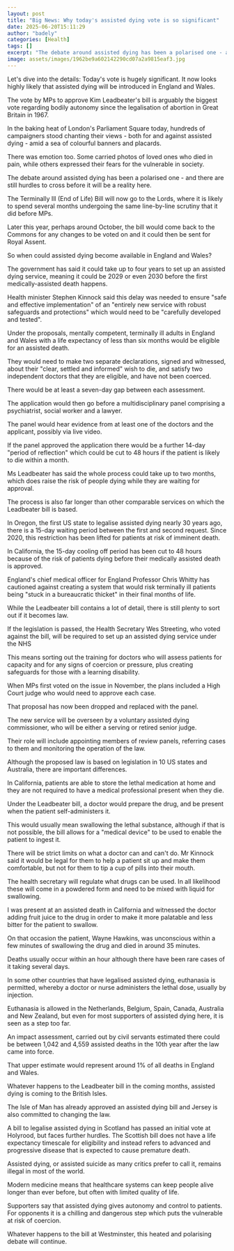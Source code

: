 ```yaml
---
layout: post
title: "Big News: Why today's assisted dying vote is so significant"
date: 2025-06-20T15:11:29
author: "badely"
categories: [Health]
tags: []
excerpt: "The debate around assisted dying has been a polarised one - and there are still hurdles to cross before it will be a reality here."
image: assets/images/1962be9a602142290cd07a2a9815eaf3.jpg
---
```


Let's dive into the details: Today's vote is hugely significant. It now looks highly likely that assisted dying will be introduced in England and Wales.

The vote by MPs to approve Kim Leadbeater's bill is arguably the biggest vote regarding bodily autonomy since the legalisation of abortion in Great Britain in 1967.

In the baking heat of London's Parliament Square today, hundreds of campaigners stood chanting their views - both for and against assisted dying - amid a sea of colourful banners and placards.

There was emotion too. Some carried photos of loved ones who died in pain, while others expressed their fears for the vulnerable in society.

The debate around assisted dying has been a polarised one - and there are still hurdles to cross before it will be a reality here.

The Terminally Ill (End of Life) Bill will now go to the Lords, where it is likely to spend several months undergoing the same line-by-line scrutiny that it did before MPs.

Later this year, perhaps around October, the bill would come back to the Commons for any changes to be voted on and it could then be sent for Royal Assent.

So when could assisted dying become available in England and Wales?

The government has said it could take up to four years to set up an assisted dying service, meaning it could be 2029 or even 2030 before the first medically-assisted death happens.

Health minister Stephen Kinnock said this delay was needed to ensure "safe and effective implementation" of an "entirely new service with robust safeguards and protections" which would need to be "carefully developed and tested".

Under the proposals, mentally competent, terminally ill adults in England and Wales with a life expectancy of less than six months would be eligible for an assisted death.

They would need to make two separate declarations, signed and witnessed, about their "clear, settled and informed" wish to die, and satisfy two independent doctors that they are eligible, and have not been coerced.

There would be at least a seven-day gap between each assessment.

The application would then go before a multidisciplinary panel comprising a psychiatrist, social worker and a lawyer.

The panel would hear evidence from at least one of the doctors and the applicant, possibly via live video.

If the panel approved the application there would be a further 14-day "period of reflection" which could be cut to 48 hours if the patient is likely to die within a month.

Ms Leadbeater has said the whole process could take up to two months, which does raise the risk of people dying while they are waiting for approval.

The process is also far longer than other comparable services on which the Leadbeater bill is based.

In Oregon, the first US state to legalise assisted dying nearly 30 years ago, there is a 15-day waiting period between the first and second request. Since 2020, this restriction has been lifted for patients at risk of imminent death.

In California, the 15-day cooling off period has been cut to 48 hours because of the risk of patients dying before their medically assisted death is approved.

England's chief medical officer for England Professor Chris Whitty has cautioned against creating a system that would risk terminally ill patients being "stuck in a bureaucratic thicket" in their final months of life.

While the Leadbeater bill contains a lot of detail, there is still plenty to sort out if it becomes law.

If the legislation is passed, the Health Secretary Wes Streeting, who voted against the bill, will be required to set up an assisted dying service under the NHS 

This means sorting out the training for doctors who will assess patients for capacity and for any signs of coercion or pressure, plus creating safeguards for those with a learning disability.

When MPs first voted on the issue in November, the plans included a High Court judge who would need to approve each case.

That proposal has now been dropped and replaced with the panel.

The new service will be overseen by a voluntary assisted dying commissioner, who will be either a serving or retired senior judge.

Their role will include appointing members of review panels, referring cases to them and monitoring the operation of the law.

Although the proposed law is based on legislation in 10 US states and Australia, there are important differences.

In California, patients are able to store the lethal medication at home and they are not required to have a medical professional present when they die.

Under the Leadbeater bill, a doctor would prepare the drug, and be present when the patient self-administers it.

This would usually mean swallowing the lethal substance, although if that is not possible, the bill allows for a "medical device" to be used to enable the patient to ingest it.

There will be strict limits on what a doctor can and can't do. Mr Kinnock said it would be legal for them to help a patient sit up and make them comfortable, but not for them to tip a cup of pills into their mouth.

The health secretary will regulate what drugs can be used.  In all likelihood these will come in a powdered form and need to be mixed with liquid for swallowing.

I was present at an assisted death in California and witnessed the doctor adding fruit juice to the drug in order to make it more palatable and less bitter for the patient to swallow.

On that occasion the patient, Wayne Hawkins, was unconscious within a few minutes of swallowing the drug and died in around 35 minutes.

Deaths usually occur within an hour although there have been rare cases of it taking several days.

In some other countries that have legalised assisted dying, euthanasia is permitted, whereby a doctor or nurse administers the lethal dose, usually by injection.

Euthanasia is allowed in the Netherlands, Belgium, Spain, Canada, Australia and New Zealand, but even for most supporters of assisted dying here, it is seen as a step too far.

An impact assessment, carried out by civil servants estimated there could be between 1,042 and 4,559 assisted deaths in the 10th year after the law came into force.

That upper estimate would represent around 1% of all deaths in England and Wales.

Whatever happens to the Leadbeater bill in the coming months, assisted dying is coming to the British Isles.

The Isle of Man has already approved an assisted dying bill and Jersey is also committed to changing the law.

A bill to legalise assisted dying in Scotland has passed an initial vote at Holyrood, but faces further hurdles. The Scottish bill does not have a life expectancy timescale for eligibility and instead refers to advanced and progressive disease that is expected to cause premature death.

Assisted dying, or assisted suicide as many critics prefer to call it, remains illegal in most of the world.

Modern medicine means that healthcare systems can keep people alive longer than ever before, but often with limited quality of life.

Supporters say that assisted dying gives autonomy and control to patients. For opponents it is a chilling and dangerous step which puts the vulnerable at risk of coercion.

Whatever happens to the bill at Westminster, this heated and polarising debate will continue.

